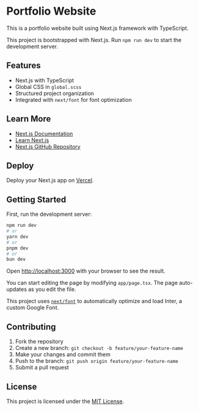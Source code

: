 # Portfolio Website

This is a portfolio website built using Next.js framework with TypeScript.

This project is bootstrapped with Next.js. Run `npm run dev` to start the development server.

## Features

- Next.js with TypeScript
- Global CSS in `global.scss`
- Structured project organization
- Integrated with `next/font` for font optimization

## Learn More

- [Next.js Documentation](https://nextjs.org/docs)
- [Learn Next.js](https://nextjs.org/learn)
- [Next.js GitHub Repository](https://github.com/vercel/next.js/)

## Deploy

Deploy your Next.js app on [Vercel](https://vercel.com/).

## Getting Started

First, run the development server:

```bash
npm run dev
# or
yarn dev
# or
pnpm dev
# or
bun dev
```

Open [http://localhost:3000](http://localhost:3000) with your browser to see the result.

You can start editing the page by modifying `app/page.tsx`. The page auto-updates as you edit the file.

This project uses [`next/font`](https://nextjs.org/docs/basic-features/font-optimization) to automatically optimize and load Inter, a custom Google Font.

## Contributing

1. Fork the repository
2. Create a new branch: `git checkout -b feature/your-feature-name`
3. Make your changes and commit them
4. Push to the branch: `git push origin feature/your-feature-name`
5. Submit a pull request

## License

This project is licensed under the [MIT License](LICENSE).



